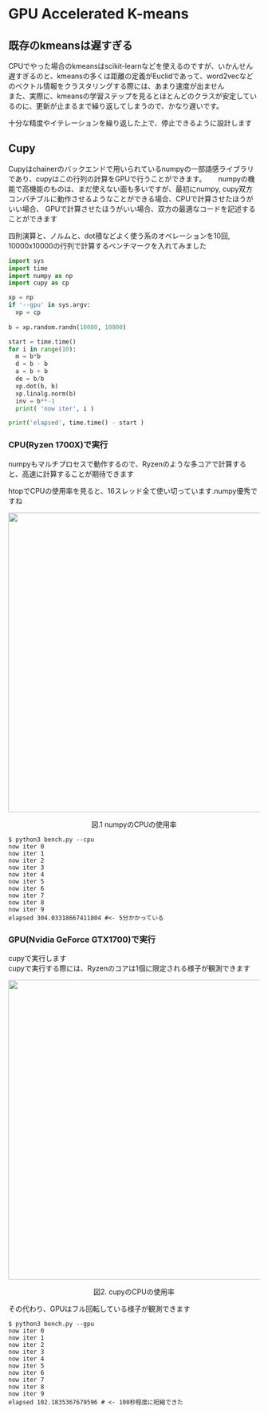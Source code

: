 # GPU Accelerated K-means

## 既存のkmeansは遅すぎる
CPUでやった場合のkmeansはscikit-learnなどを使えるのですが、いかんせん遅すぎるのと、kmeansの多くは距離の定義がEuclidであって、word2vecなどのベクトル情報をクラスタリングする際には、あまり速度が出ません  
また、実際に、kmeansの学習ステップを見るとほとんどのクラスが安定しているのに、更新が止まるまで繰り返してしまうので、かなり遅いです。　　

十分な精度やイテレーションを繰り返した上で、停止できるように設計します  

## Cupy
Cupyはchainerのバックエンドで用いられているnumpyの一部語感ライブラリであり、cupyはこの行列の計算をGPUで行うことができます。　　
numpyの機能で高機能のものは、まだ使えない面も多いですが、最初にnumpy, cupy双方コンパチブルに動作させるようなことができる場合、CPUで計算させたほうがいい場合、
GPUで計算させたほうがいい場合、双方の最適なコードを記述することができます　

四則演算と、ノルムと、dot積などよく使う系のオペレーションを10回, 10000x10000の行列で計算するベンチマークを入れてみました  
```python
import sys
import time
import numpy as np
import cupy as cp

xp = np
if '--gpu' in sys.argv:
  xp = cp
  
b = xp.random.randn(10000, 10000)

start = time.time()
for i in range(10):
  m = b*b
  d = b - b
  a = b + b
  de = b/b
  xp.dot(b, b)
  xp.linalg.norm(b)
  inv = b**-1
  print( 'now iter', i )

print('elapsed', time.time() - start )
```

### CPU(Ryzen 1700X)で実行
numpyもマルチプロセスで動作するので、Ryzenのような多コアで計算すると、高速に計算することが期待できます　　

htopでCPUの使用率を見ると、16スレッド全て使い切っています.numpy優秀ですね  

<p align="center">
  <img width="600px" src="https://user-images.githubusercontent.com/4949982/31068076-44e3e8d6-a791-11e7-86f7-52beded4b48e.png">
</p>
<div align="center"> 図.1 numpyのCPUの使用率 </div>

```cosnole
$ python3 bench.py --cpu
now iter 0
now iter 1
now iter 2
now iter 3
now iter 4
now iter 5
now iter 6
now iter 7
now iter 8
now iter 9
elapsed 304.03318667411804 #<- 5分かかっている
```

### GPU(Nvidia GeForce GTX1700)で実行
cupyで実行します  
cupyで実行する際には、Ryzenのコアは1個に限定される様子が観測できます  
<p align="center">
  <img width="600px" src="https://user-images.githubusercontent.com/4949982/31068350-928aad4e-a792-11e7-9ef9-6027b0059237.png">
</p>
<div align="center"> 図2. cupyのCPUの使用率 </div>

その代わり、GPUはフル回転している様子が観測できます  

```console
$ python3 bench.py --gpu                                                                                          
now iter 0                                      
now iter 1                                      
now iter 2                                      
now iter 3
now iter 4
now iter 5
now iter 6
now iter 7
now iter 8
now iter 9
elapsed 102.1835367679596 # <- 100秒程度に短縮できた
```
